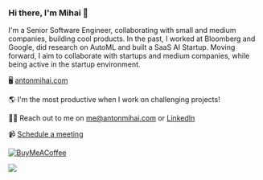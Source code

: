 ### Hi there, I'm Mihai 👋

I'm a Senior Software Engineer, collaborating with small and medium companies, building cool products. In the past, I worked at Bloomberg and Google, did research on AutoML and built a SaaS AI Startup. Moving forward, I aim to collaborate with startups and medium companies, while being active in the startup environment.

🖥️ [antonmihai.com](https://www.antonmihai.com/)

🌎 I'm the most productive when I work on challenging projects!

✋🏼 Reach out to me on [me@antonmihai.com](mailto:me@antonmihai.com?subject=Hi%20Mihai%2C%20let's%20have%20a%20chat) or [LinkedIn](https://www.linkedin.com/in/mihaianton98/)

📹 [Schedule a meeting](https://www.antonmihai.com/meet)

[![BuyMeACoffee](https://img.shields.io/badge/Buy%20Me%20a%20Coffee-ffdd00?style=for-the-badge&logo=buy-me-a-coffee&logoColor=black)](https://www.buymeacoffee.com/MihaiAnton98) 


![](https://komarev.com/ghpvc/?username=MihaiAnton)

